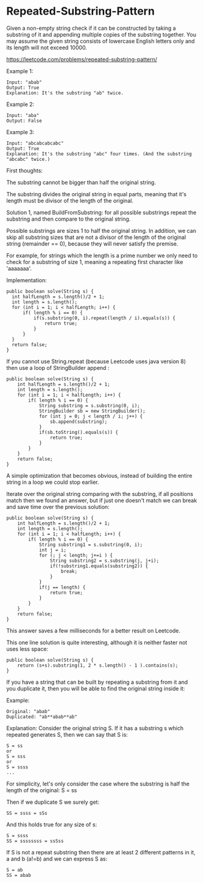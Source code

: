 # Repeated-Substring-Pattern
Given a non-empty string check if it can be constructed by taking a substring of it and appending multiple copies of the substring together. You may assume the given string consists of lowercase English letters only and its length will not exceed 10000.

https://leetcode.com/problems/repeated-substring-pattern/



Example 1:
```
Input: "abab"
Output: True
Explanation: It's the substring "ab" twice.
```
Example 2:
```
Input: "aba"
Output: False
```
Example 3:
```
Input: "abcabcabcabc"
Output: True
Explanation: It's the substring "abc" four times. (And the substring "abcabc" twice.)
```

First thoughts:

The substring cannot be bigger than half the original string.

The substring divides the original string in equal parts, meaning that it's length must be divisor of the length of the original.


Solution 1, named BuildFromSubstring: for all possible substrings repeat the substring and then compare to the original string.

Possible substrings are sizes 1 to half the original string. In addition, we can skip all substring sizes that are not a divisor of the length of the original string (remainder == 0), because they will never satisfy the premise.

For example, for strings which the length is a prime number we only need to check for a substring of size 1, meaning a repeating first character like 'aaaaaaa'. 

Implementation: 

```
public boolean solve(String s) {
  int halfLength = s.length()/2 + 1;
  int length = s.length();
  for (int i = 1; i < halfLength; i++) {
      if( length % i == 0) {
          if(s.substring(0, i).repeat(length / i).equals(s)) {
              return true;
          }
      }
  }
  return false;
}
```

If you cannot use String.repeat (because Leetcode uses java version 8) then use a loop of StringBuilder append :

```
public boolean solve(String s) {
    int halfLength = s.length()/2 + 1;
    int length = s.length();
    for (int i = 1; i < halfLength; i++) {
        if( length % i == 0) {
            String substring = s.substring(0, i);
            StringBuilder sb = new StringBuilder();
            for (int j = 0; j < length / i; j++) {
                sb.append(substring);
            }
            if(sb.toString().equals(s)) {
                return true;
            }
        }
    }
    return false;
}
```

A simple optimization that becomes obvious, instead of building the entire string in a loop we could stop earlier. 

Iterate over the original string comparing with the substring, if all positions match then we found an answer, but if just one doesn't match we can break and save time over the previous solution:

```
public boolean solve(String s) {
    int halfLength = s.length()/2 + 1;
    int length = s.length();
    for (int i = 1; i < halfLength; i++) {
        if( length % i == 0) {
            String substring1 = s.substring(0, i);
            int j = i;
            for (; j < length; j+=i ) {
                String substring2 = s.substring(j, j+i);
                if(!substring1.equals(substring2)) {
                    break;
                }
            }
            if(j == length) {
                return true;
            }
        }
    }
    return false;
}
```

This answer saves a few milliseconds for a better result on Leetcode.

This one line solution is quite interesting, although it is neither faster not uses less space:
```
public boolean solve(String s) {
    return (s+s).substring(1, 2 * s.length() - 1 ).contains(s);
}
```

If you have a string that can be built by repeating a substring from it and you duplicate it, then you will be able to find the original string inside it:

Example:
```
Original: "abab"
Duplicated: "ab**abab**ab"
```

Explanation: Consider the original string S. If it has a substring s which repeated generates S, then we can say that S is:
```
S = ss
or 
S = sss
or 
S = ssss
...
```

For simplicity, let's only consider the case where the substring is half the length of the original: S = ss 

Then if we duplicate S we surely get: 
```
SS = ssss = sSs
```

And this holds true for any size of s:

```
S = ssss
SS = ssssssss = ssSss
```

If S is not a repeat substring then there are at least 2 different patterns in it, a and b (a!=b) and we can express S as:
```
S = ab
SS = abab 
```


